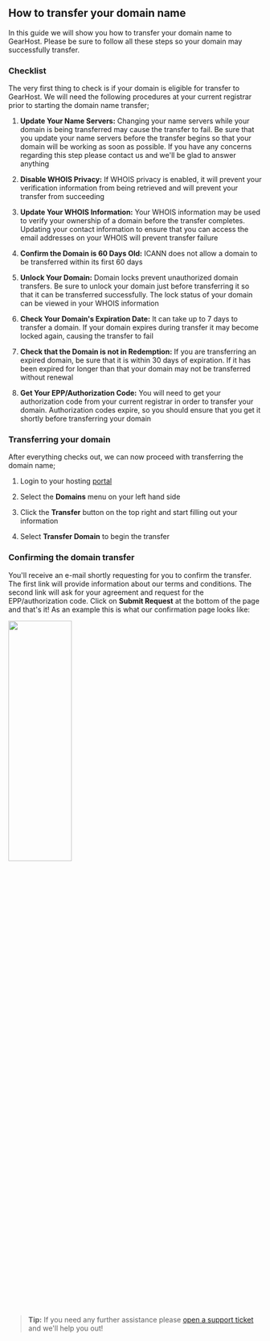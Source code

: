 ## How to transfer your domain name
In this guide we will show you how to transfer your domain name to GearHost. Please be sure to follow all these steps so your domain may successfully transfer.

### Checklist
The very first thing to check is if your domain is eligible for transfer to GearHost. We will need the following procedures at your current registrar prior to starting the domain name transfer;

1.	**Update Your Name Servers:** Changing your name servers while your domain is being transferred may cause the transfer to fail. Be sure that you update your name servers before the transfer begins so that your domain will be working as soon as possible. If you have any concerns regarding this step please contact us and we'll be glad to answer anything

1.	**Disable WHOIS Privacy:** If WHOIS privacy is enabled, it will prevent your verification information from being retrieved and will prevent your transfer from succeeding

1.	**Update Your WHOIS Information:** Your WHOIS information may be used to verify your ownership of a domain before the transfer completes. Updating your contact information to ensure that you can access the email addresses on your WHOIS will prevent transfer failure

1.	**Confirm the Domain is 60 Days Old:** ICANN does not allow a domain to be transferred within its first 60 days

1.	**Unlock Your Domain:** Domain locks prevent unauthorized domain transfers. Be sure to unlock your domain just before transferring it so that it can be transferred successfully. The lock status of your domain can be viewed in your WHOIS information

1.	 **Check Your Domain's Expiration Date:** It can take up to 7 days to transfer a domain. If your domain expires during transfer it may become locked again, causing the transfer to fail

1.	**Check that the Domain is not in Redemption:** If you are transferring an expired domain, be sure that it is within 30 days of expiration. If it has been expired for longer than that your domain may not be transferred without renewal

1.	**Get Your EPP/Authorization Code:** You will need to get your authorization code from your current registrar in order to transfer your domain. Authorization codes expire, so you should ensure that you get it shortly before transferring your domain

### Transferring your domain
After everything checks out, we can now proceed with transferring the domain name; 

1.	Login to your hosting [portal](https://my.gearhost.com)


1.	Select the **Domains** menu on your left hand side

1.	Click the **Transfer** button on the top right and start filling out your information

1.	Select **Transfer Domain** to begin the transfer

### Confirming the domain transfer
You'll receive an e-mail shortly requesting for you to confirm the transfer. The first link will provide information about our terms and conditions. The second link will ask for your agreement and request for the EPP/authorization code. Click on **Submit Request** at the bottom of the page and that's it! As an example this is what our confirmation page looks like:


<img src="https://raw.githubusercontent.com/Gearhost/docs/master/Images/opensrs.PNG" height=35% width=50%/>

>**Tip:** If you need any further assistance please [open a support ticket](https://www.gearhost.com/documentation/how-to-open-a-support-ticket) and we'll help you out!